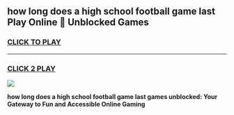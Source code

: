 
## how long does a high school football game last Play Online 👋 Unblocked Games
<h3>
<a href="https://news.freeplayer.one?title=how_long_does_a_high_school_football_game_last&ref=17GH">CLICK TO PLAY</a></h3>
<hr>

<h3>
<a href="https://news.freeplayer.one?title=how_long_does_a_high_school_football_game_last&ref=17GH">CLICK 2 PLAY</a>
  
</h3>

<a href="https://news.freeplayer.one?title=how_long_does_a_high_school_football_game_last&ref=17GH/"><img src="https://clearcache.store/games.png"></a>


**how long does a high school football game last games unblocked: Your Gateway to Fun and Accessible Online Gaming**
